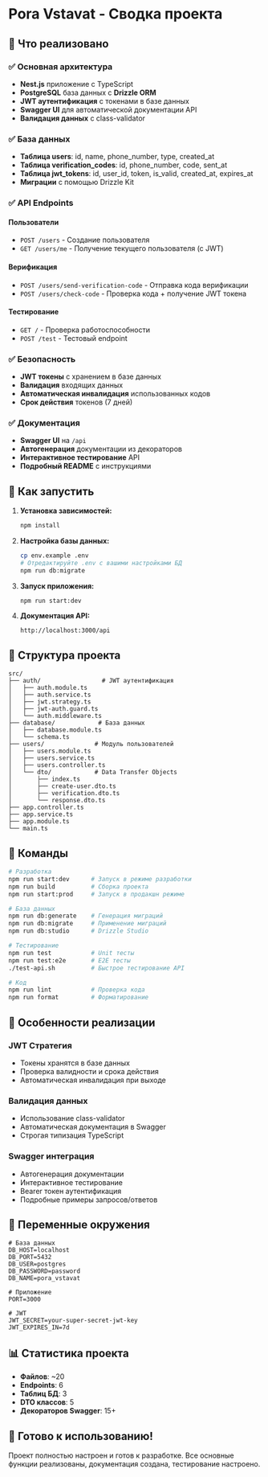 # Pora Vstavat - Сводка проекта

## 🎯 Что реализовано

### ✅ Основная архитектура
- **Nest.js** приложение с TypeScript
- **PostgreSQL** база данных с **Drizzle ORM**
- **JWT аутентификация** с токенами в базе данных
- **Swagger UI** для автоматической документации API
- **Валидация данных** с class-validator

### ✅ База данных
- **Таблица users**: id, name, phone_number, type, created_at
- **Таблица verification_codes**: id, phone_number, code, sent_at
- **Таблица jwt_tokens**: id, user_id, token, is_valid, created_at, expires_at
- **Миграции** с помощью Drizzle Kit

### ✅ API Endpoints

#### Пользователи
- `POST /users` - Создание пользователя
- `GET /users/me` - Получение текущего пользователя (с JWT)

#### Верификация
- `POST /users/send-verification-code` - Отправка кода верификации
- `POST /users/check-code` - Проверка кода + получение JWT токена

#### Тестирование
- `GET /` - Проверка работоспособности
- `POST /test` - Тестовый endpoint

### ✅ Безопасность
- **JWT токены** с хранением в базе данных
- **Валидация** входящих данных
- **Автоматическая инвалидация** использованных кодов
- **Срок действия** токенов (7 дней)

### ✅ Документация
- **Swagger UI** на `/api`
- **Автогенерация** документации из декораторов
- **Интерактивное тестирование** API
- **Подробный README** с инструкциями

## 🚀 Как запустить

1. **Установка зависимостей:**
   ```bash
   npm install
   ```

2. **Настройка базы данных:**
   ```bash
   cp env.example .env
   # Отредактируйте .env с вашими настройками БД
   npm run db:migrate
   ```

3. **Запуск приложения:**
   ```bash
   npm run start:dev
   ```

4. **Документация API:**
   ```
   http://localhost:3000/api
   ```

## 📁 Структура проекта

```
src/
├── auth/                 # JWT аутентификация
│   ├── auth.module.ts
│   ├── auth.service.ts
│   ├── jwt.strategy.ts
│   ├── jwt-auth.guard.ts
│   └── auth.middleware.ts
├── database/            # База данных
│   ├── database.module.ts
│   └── schema.ts
├── users/              # Модуль пользователей
│   ├── users.module.ts
│   ├── users.service.ts
│   ├── users.controller.ts
│   └── dto/            # Data Transfer Objects
│       ├── index.ts
│       ├── create-user.dto.ts
│       ├── verification.dto.ts
│       └── response.dto.ts
├── app.controller.ts
├── app.service.ts
├── app.module.ts
└── main.ts
```

## 🔧 Команды

```bash
# Разработка
npm run start:dev      # Запуск в режиме разработки
npm run build          # Сборка проекта
npm run start:prod     # Запуск в продакшн режиме

# База данных
npm run db:generate    # Генерация миграций
npm run db:migrate     # Применение миграций
npm run db:studio      # Drizzle Studio

# Тестирование
npm run test           # Unit тесты
npm run test:e2e       # E2E тесты
./test-api.sh          # Быстрое тестирование API

# Код
npm run lint           # Проверка кода
npm run format         # Форматирование
```

## 🎨 Особенности реализации

### JWT Стратегия
- Токены хранятся в базе данных
- Проверка валидности и срока действия
- Автоматическая инвалидация при выходе

### Валидация данных
- Использование class-validator
- Автоматическая документация в Swagger
- Строгая типизация TypeScript

### Swagger интеграция
- Автогенерация документации
- Интерактивное тестирование
- Bearer токен аутентификация
- Подробные примеры запросов/ответов

## 🔐 Переменные окружения

```env
# База данных
DB_HOST=localhost
DB_PORT=5432
DB_USER=postgres
DB_PASSWORD=password
DB_NAME=pora_vstavat

# Приложение
PORT=3000

# JWT
JWT_SECRET=your-super-secret-jwt-key
JWT_EXPIRES_IN=7d
```

## 📊 Статистика проекта

- **Файлов**: ~20
- **Endpoints**: 6
- **Таблиц БД**: 3
- **DTO классов**: 5
- **Декораторов Swagger**: 15+

## 🎯 Готово к использованию!

Проект полностью настроен и готов к разработке. Все основные функции реализованы, документация создана, тестирование настроено. 